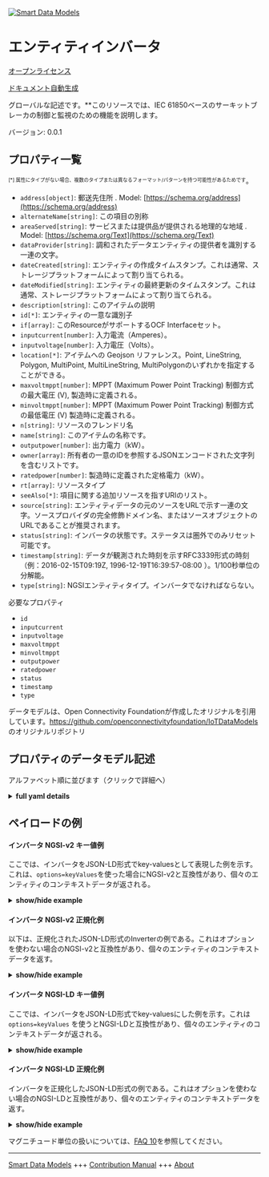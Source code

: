 <!-- 10-Header -->  
[![Smart Data Models](https://smartdatamodels.org/wp-content/uploads/2022/01/SmartDataModels_logo.png "Logo")](https://smartdatamodels.org)  
エンティティインバータ  
===========<!-- /10-Header -->  
<!-- 15-License -->  
[オープンライセンス](https://github.com/smart-data-models//dataModel.OCF/blob/master/Inverter/LICENSE.md)  
[ドキュメント自動生成](https://docs.google.com/presentation/d/e/2PACX-1vTs-Ng5dIAwkg91oTTUdt8ua7woBXhPnwavZ0FxgR8BsAI_Ek3C5q97Nd94HS8KhP-r_quD4H0fgyt3/pub?start=false&loop=false&delayms=3000#slide=id.gb715ace035_0_60)  
<!-- /15-License -->  
<!-- 20-Description -->  
グローバルな記述です。**このリソースでは、IEC 61850ベースのサーキットブレーカの制御と監視のための機能を説明します。  
バージョン: 0.0.1  
<!-- /20-Description -->  
<!-- 30-PropertiesList -->  

## プロパティ一覧  

<sup><sub>[*] 属性にタイプがない場合、複数のタイプまたは異なるフォーマット/パターンを持つ可能性があるためです</sub></sup>。  
- `address[object]`: 郵送先住所  . Model: [https://schema.org/address](https://schema.org/address)- `alternateName[string]`: この項目の別称  - `areaServed[string]`: サービスまたは提供品が提供される地理的な地域  . Model: [https://schema.org/Text](https://schema.org/Text)- `dataProvider[string]`: 調和されたデータエンティティの提供者を識別する一連の文字。  - `dateCreated[string]`: エンティティの作成タイムスタンプ。これは通常、ストレージプラットフォームによって割り当てられる。  - `dateModified[string]`: エンティティの最終更新のタイムスタンプ。これは通常、ストレージプラットフォームによって割り当てられる。  - `description[string]`: このアイテムの説明  - `id[*]`: エンティティの一意な識別子  - `if[array]`: このResourceがサポートするOCF Interfaceセット。  - `inputcurrent[number]`: 入力電流（Amperes）。  - `inputvoltage[number]`: 入力電圧（Volts）。  - `location[*]`: アイテムへの Geojson リファレンス。Point, LineString, Polygon, MultiPoint, MultiLineString, MultiPolygonのいずれかを指定することができる。  - `maxvoltmppt[number]`: MPPT (Maximum Power Point Tracking) 制御方式の最大電圧 (V), 製造時に定義される。  - `minvoltmppt[number]`: MPPT (Maximum Power Point Tracking) 制御方式の最低電圧 (V) 製造時に定義される。  - `n[string]`: リソースのフレンドリ名  - `name[string]`: このアイテムの名称です。  - `outputpower[number]`: 出力電力（kW）。  - `owner[array]`: 所有者の一意のIDを参照するJSONエンコードされた文字列を含むリストです。  - `ratedpower[number]`: 製造時に定義された定格電力（kW）。  - `rt[array]`: リソースタイプ  - `seeAlso[*]`: 項目に関する追加リソースを指すURIのリスト。  - `source[string]`: エンティティデータの元のソースをURLで示す一連の文字。ソースプロバイダの完全修飾ドメイン名、またはソースオブジェクトのURLであることが推奨されます。  - `status[string]`: インバータの状態です。ステータスは圏外でのみリセット可能です。  - `timestamp[string]`: データが観測された時刻を示すRFC3339形式の時刻（例：2016-02-15T09:19Z, 1996-12-19T16:39:57-08:00 ）。1/100秒単位の分解能。  - `type[string]`: NGSIエンティティタイプ。インバータでなければならない。  <!-- /30-PropertiesList -->  
<!-- 35-RequiredProperties -->  
必要なプロパティ  
- `id`  - `inputcurrent`  - `inputvoltage`  - `maxvoltmppt`  - `minvoltmppt`  - `outputpower`  - `ratedpower`  - `status`  - `timestamp`  - `type`  <!-- /35-RequiredProperties -->  
<!-- 40-RequiredProperties -->  
データモデルは、Open Connectivity Foundationが作成したオリジナルを引用しています。https://github.com/openconnectivityfoundation/IoTDataModels のオリジナルリポジトリ  
<!-- /40-RequiredProperties -->  
<!-- 50-DataModelHeader -->  
## プロパティのデータモデル記述  
アルファベット順に並びます（クリックで詳細へ）  
<!-- /50-DataModelHeader -->  
<!-- 60-ModelYaml -->  
<details><summary><strong>full yaml details</strong></summary>    
```yaml  
Inverter:    
  description: 'This Resource describes functions for the control and monitoring of IEC 61850 based circuit breaker.'    
  properties:    
    address:    
      description: 'The mailing address'    
      properties:    
        addressCountry:    
          description: 'Property. The country. For example, Spain. Model:''https://schema.org/addressCountry'''    
          type: string    
        addressLocality:    
          description: 'Property. The locality in which the street address is, and which is in the region. Model:''https://schema.org/addressLocality'''    
          type: string    
        addressRegion:    
          description: 'Property. The region in which the locality is, and which is in the country. Model:''https://schema.org/addressRegion'''    
          type: string    
        postOfficeBoxNumber:    
          description: 'Property. The post office box number for PO box addresses. For example, 03578. Model:''https://schema.org/postOfficeBoxNumber'''    
          type: string    
        postalCode:    
          description: 'Property. The postal code. For example, 24004. Model:''https://schema.org/https://schema.org/postalCode'''    
          type: string    
        streetAddress:    
          description: 'Property. The street address. Model:''https://schema.org/streetAddress'''    
          type: string    
      type: object    
      x-ngsi:    
        model: https://schema.org/address    
        type: Property    
    alternateName:    
      description: 'An alternative name for this item'    
      type: string    
      x-ngsi:    
        type: Property    
    areaServed:    
      description: 'The geographic area where a service or offered item is provided'    
      type: string    
      x-ngsi:    
        model: https://schema.org/Text    
        type: Property    
    dataProvider:    
      description: 'A sequence of characters identifying the provider of the harmonised data entity.'    
      type: string    
      x-ngsi:    
        type: Property    
    dateCreated:    
      description: 'Entity creation timestamp. This will usually be allocated by the storage platform.'    
      format: date-time    
      type: string    
      x-ngsi:    
        type: Property    
    dateModified:    
      description: 'Timestamp of the last modification of the entity. This will usually be allocated by the storage platform.'    
      format: date-time    
      type: string    
      x-ngsi:    
        type: Property    
    description:    
      description: 'A description of this item'    
      type: string    
      x-ngsi:    
        type: Property    
    id:    
      anyOf: &inverter_-_properties_-_owner_-_items_-_anyof    
        - description: 'Property. Identifier format of any NGSI entity'    
          maxLength: 256    
          minLength: 1    
          pattern: ^[\w\-\.\{\}\$\+\*\[\]`|~^@!,:\\]+$    
          type: string    
        - description: 'Property. Identifier format of any NGSI entity'    
          format: uri    
          type: string    
      description: 'Unique identifier of the entity'    
      x-ngsi:    
        type: Property    
    if:    
      description: 'The OCF Interface set supported by this Resource.'    
      items:    
        enum:    
          - oic.if.s    
          - oic.if.baseline    
        type: string    
      minItems: 2    
      readOnly: true    
      type: array    
      uniqueItems: true    
      x-ngsi:    
        type: Property    
    inputcurrent:    
      description: 'input current in Amperes.'    
      readOnly: true    
      type: number    
      x-ngsi:    
        type: Property    
    inputvoltage:    
      description: 'input voltage in Volts.'    
      readOnly: true    
      type: number    
      x-ngsi:    
        type: Property    
    location:    
      description: 'Geojson reference to the item. It can be Point, LineString, Polygon, MultiPoint, MultiLineString or MultiPolygon'    
      oneOf:    
        - description: 'Geoproperty. Geojson reference to the item. Point'    
          properties:    
            bbox:    
              items:    
                type: number    
              minItems: 4    
              type: array    
            coordinates:    
              items:    
                type: number    
              minItems: 2    
              type: array    
            type:    
              enum:    
                - Point    
              type: string    
          required:    
            - type    
            - coordinates    
          title: 'GeoJSON Point'    
          type: object    
        - description: 'Geoproperty. Geojson reference to the item. LineString'    
          properties:    
            bbox:    
              items:    
                type: number    
              minItems: 4    
              type: array    
            coordinates:    
              items:    
                items:    
                  type: number    
                minItems: 2    
                type: array    
              minItems: 2    
              type: array    
            type:    
              enum:    
                - LineString    
              type: string    
          required:    
            - type    
            - coordinates    
          title: 'GeoJSON LineString'    
          type: object    
        - description: 'Geoproperty. Geojson reference to the item. Polygon'    
          properties:    
            bbox:    
              items:    
                type: number    
              minItems: 4    
              type: array    
            coordinates:    
              items:    
                items:    
                  items:    
                    type: number    
                  minItems: 2    
                  type: array    
                minItems: 4    
                type: array    
              type: array    
            type:    
              enum:    
                - Polygon    
              type: string    
          required:    
            - type    
            - coordinates    
          title: 'GeoJSON Polygon'    
          type: object    
        - description: 'Geoproperty. Geojson reference to the item. MultiPoint'    
          properties:    
            bbox:    
              items:    
                type: number    
              minItems: 4    
              type: array    
            coordinates:    
              items:    
                items:    
                  type: number    
                minItems: 2    
                type: array    
              type: array    
            type:    
              enum:    
                - MultiPoint    
              type: string    
          required:    
            - type    
            - coordinates    
          title: 'GeoJSON MultiPoint'    
          type: object    
        - description: 'Geoproperty. Geojson reference to the item. MultiLineString'    
          properties:    
            bbox:    
              items:    
                type: number    
              minItems: 4    
              type: array    
            coordinates:    
              items:    
                items:    
                  items:    
                    type: number    
                  minItems: 2    
                  type: array    
                minItems: 2    
                type: array    
              type: array    
            type:    
              enum:    
                - MultiLineString    
              type: string    
          required:    
            - type    
            - coordinates    
          title: 'GeoJSON MultiLineString'    
          type: object    
        - description: 'Geoproperty. Geojson reference to the item. MultiLineString'    
          properties:    
            bbox:    
              items:    
                type: number    
              minItems: 4    
              type: array    
            coordinates:    
              items:    
                items:    
                  items:    
                    items:    
                      type: number    
                    minItems: 2    
                    type: array    
                  minItems: 4    
                  type: array    
                type: array    
              type: array    
            type:    
              enum:    
                - MultiPolygon    
              type: string    
          required:    
            - type    
            - coordinates    
          title: 'GeoJSON MultiPolygon'    
          type: object    
      x-ngsi:    
        type: Geoproperty    
    maxvoltmppt:    
      description: 'Maximum voltage for MPPT (Maximum power point tracking) control method (V), defined at manufacturing time.'    
      readOnly: true    
      type: number    
      x-ngsi:    
        type: Property    
    minvoltmppt:    
      description: 'Minimum voltage for MPPT (Maximum power point tracking) control method (V), defined at manufacturing time.'    
      readOnly: true    
      type: number    
      x-ngsi:    
        type: Property    
    n:    
      description: 'Friendly name of the Resource'    
      maxLength: 64    
      readOnly: true    
      type: string    
      x-ngsi:    
        type: Property    
    name:    
      description: 'The name of this item.'    
      type: string    
      x-ngsi:    
        type: Property    
    outputpower:    
      description: 'output power in kW.'    
      readOnly: true    
      type: number    
      x-ngsi:    
        type: Property    
    owner:    
      description: 'A List containing a JSON encoded sequence of characters referencing the unique Ids of the owner(s)'    
      items:    
        anyOf: *inverter_-_properties_-_owner_-_items_-_anyof    
        description: 'Property. Unique identifier of the entity'    
      type: array    
      x-ngsi:    
        type: Property    
    ratedpower:    
      description: 'The rated power in kW, defined at manufacturing time.'    
      readOnly: true    
      type: number    
      x-ngsi:    
        type: Property    
    rt:    
      description: 'The Resource Type'    
      items:    
        enum:    
          - oic.r.inverter    
        maxLength: 64    
        type: string    
      minItems: 1    
      readOnly: true    
      type: array    
      uniqueItems: true    
      x-ngsi:    
        type: Property    
    seeAlso:    
      description: 'list of uri pointing to additional resources about the item'    
      oneOf:    
        - items:    
            format: uri    
            type: string    
          minItems: 1    
          type: array    
        - format: uri    
          type: string    
      x-ngsi:    
        type: Property    
    source:    
      description: 'A sequence of characters giving the original source of the entity data as a URL. Recommended to be the fully qualified domain name of the source provider, or the URL to the source object.'    
      type: string    
      x-ngsi:    
        type: Property    
    status:    
      description: 'The inverter status. The status can only be reset out of bounds.'    
      enum:    
        - on    
        - off    
        - trip    
      readOnly: true    
      type: string    
      x-ngsi:    
        type: Property    
    timestamp:    
      description: 'An RFC3339 formatted time indicating when the data was observed (e.g.: 2016-02-15T09:19Z, 1996-12-19T16:39:57-08:00). Resolution in 1/100 second.'    
      format: date-time    
      readOnly: true    
      type: string    
      x-ngsi:    
        type: Property    
    type:    
      description: 'NGSI entity type. It has to be Inverter'    
      enum:    
        - Inverter    
      type: string    
      x-ngsi:    
        type: Property    
  required:    
    - status    
    - ratedpower    
    - minvoltmppt    
    - maxvoltmppt    
    - inputvoltage    
    - inputcurrent    
    - outputpower    
    - timestamp    
    - id    
    - type    
  type: object    
  x-derived-from: https://raw.githubusercontent.com/openconnectivityfoundation/IoTDataModels/master/InverterResURI.swagger.json    
  x-disclaimer: 'Redistribution and use in source and binary forms, with or without modification, are permitted  provided that the license conditions are met. Copyleft (c) 2021 Contributors to Smart Data Models Program'    
  x-license-url: https://github.com/smart-data-models/dataModel.OCF/blob/master/Inverter/LICENSE.md    
  x-model-schema: https://smart-data-models.github.io/dataModel.OCF/Inverter/schema.json    
  x-model-tags: OCF    
  x-version: 0.0.1    
```  
</details>    
<!-- /60-ModelYaml -->  
<!-- 70-MiddleNotes -->  
<!-- /70-MiddleNotes -->  
<!-- 80-Examples -->  
## ペイロードの例  
#### インバータ NGSI-v2 キー値例  
ここでは、インバータをJSON-LD形式でkey-valuesとして表現した例を示す。これは、`options=keyValues`を使った場合にNGSI-v2と互換性があり、個々のエンティティのコンテキストデータが返される。  
<details><summary><strong>show/hide example</strong></summary>    
```json  
{  
  "id": "urn:ngsi-ld:Inverter:id:QKHM:28779877",  
  "dateCreated": "2011-09-26T02:57:58Z",  
  "dateModified": "1999-06-01T10:31:41Z",  
  "source": "Both before finish whole space including hospital. Arrive anything take deep reveal more seven page.",  
  "name": "Whether life realize fire. Guy happen thought material no certainly.",  
  "alternateName": "Certain difference boy. Performance score weight performance. Republican stuff visit ten.",  
  "description": "So describe believe environmental build necessary. Treat they memory oil parent.",  
  "dataProvider": "Risk such medical. Among whom every discuss series deal.",  
  "owner": [  
    "urn:ngsi-ld:Inverter:items:KSSI:21376961",  
    "urn:ngsi-ld:Inverter:items:YQQI:56248386"  
  ],  
  "seeAlso": [  
    "urn:ngsi-ld:Inverter:items:STCD:23046259",  
    "urn:ngsi-ld:Inverter:items:UJCA:53322929"  
  ],  
  "location": {  
    "type": "Point",  
    "coordinates": [  
      -88.997438,  
      -124.268822  
    ]  
  },  
  "address": {  
    "streetAddress": "Grow after much house our.",  
    "addressLocality": "Firm yard answer consider second.",  
    "addressRegion": "Also challenge discover event picture onto. Subject machine into lawyer major hold get.",  
    "addressCountry": "House identify inside student along. See right husband weight education get positive assume. Certain environmental worry specific.",  
    "postalCode": "Pm man born hit crime space kitchen treat. Physical method southern provide.",  
    "postOfficeBoxNumber": "Century treat create pattern voice analysis level. Property newspaper rest."  
  },  
  "areaServed": "Try opportunity along some skill. Ball cover machine stage want than father. Create authority pressure.",  
  "rt": [  
    "oic.r.inverter",  
    "oic.r.inverter"  
  ],  
  "status": "on",  
  "ratedpower": {  
    "type": "Property",  
    "value": 792.6  
  },  
  "minvoltmppt": {  
    "type": "Property",  
    "value": 429.9  
  },  
  "maxvoltmppt": {  
    "type": "Property",  
    "value": 549.6  
  },  
  "inputvoltage": {  
    "type": "Property",  
    "value": 333.3  
  },  
  "inputcurrent": {  
    "type": "Property",  
    "value": 227.3  
  },  
  "outputpower": {  
    "type": "Property",  
    "value": 237.0  
  },  
  "timestamp": "1977-09-25T18:29:39Z",  
  "n": "Whatever nice teach possible well.",  
  "if": [  
    "oic.if.baseline",  
    "oic.if.s"  
  ],  
  "type": "Inverter"  
}  
```  
</details>  
#### インバータ NGSI-v2 正規化例  
以下は、正規化されたJSON-LD形式のInverterの例である。これはオプションを使わない場合のNGSI-v2と互換性があり、個々のエンティティのコンテキストデータを返す。  
<details><summary><strong>show/hide example</strong></summary>    
```json  
{  
  "id": {  
    "type": "string",  
    "value": "urn:ngsi-ld:Inverter:id:QKHM:28779877"  
  },  
  "dateCreated": {  
    "format": "date-time",  
    "type": "string",  
    "value": "2011-09-26T02:57:58Z"  
  },  
  "dateModified": {  
    "format": "date-time",  
    "type": "string",  
    "value": "1999-06-01T10:31:41Z"  
  },  
  "source": {  
    "type": "string",  
    "value": "Both before finish whole space including hospital. Arrive anything take deep reveal more seven page."  
  },  
  "name": {  
    "type": "string",  
    "value": "Whether life realize fire. Guy happen thought material no certainly."  
  },  
  "alternateName": {  
    "type": "string",  
    "value": "Certain difference boy. Performance score weight performance. Republican stuff visit ten."  
  },  
  "description": {  
    "type": "string",  
    "value": "So describe believe environmental build necessary. Treat they memory oil parent."  
  },  
  "dataProvider": {  
    "type": "string",  
    "value": "Risk such medical. Among whom every discuss series deal."  
  },  
  "owner": {  
    "type": "array",  
    "value": [  
      "urn:ngsi-ld:Inverter:items:KSSI:21376961",  
      "urn:ngsi-ld:Inverter:items:YQQI:56248386"  
    ]  
  },  
  "seeAlso": {  
    "type": "array",  
    "value": [  
      "urn:ngsi-ld:Inverter:items:STCD:23046259",  
      "urn:ngsi-ld:Inverter:items:UJCA:53322929"  
    ]  
  },  
  "location": {  
    "type": "object",  
    "value": {  
      "type": "Point",  
      "coordinates": [  
        -88.997438,  
        -124.268822  
      ]  
    }  
  },  
  "address": {  
    "type": "object",  
    "value": {  
      "streetAddress": "Grow after much house our.",  
      "addressLocality": "Firm yard answer consider second.",  
      "addressRegion": "Also challenge discover event picture onto. Subject machine into lawyer major hold get.",  
      "addressCountry": "House identify inside student along. See right husband weight education get positive assume. Certain environmental worry specific.",  
      "postalCode": "Pm man born hit crime space kitchen treat. Physical method southern provide.",  
      "postOfficeBoxNumber": "Century treat create pattern voice analysis level. Property newspaper rest."  
    }  
  },  
  "areaServed": {  
    "type": "string",  
    "value": "Try opportunity along some skill. Ball cover machine stage want than father. Create authority pressure."  
  },  
  "rt": {  
    "type": "array",  
    "value": [  
      "oic.r.inverter",  
      "oic.r.inverter"  
    ]  
  },  
  "status": {  
    "type": "string",  
    "value": "on"  
  },  
  "ratedpower": {  
    "type": "object",  
    "value": {  
      "type": "Property",  
      "value": 792.6  
    }  
  },  
  "minvoltmppt": {  
    "type": "object",  
    "value": {  
      "type": "Property",  
      "value": 429.9  
    }  
  },  
  "maxvoltmppt": {  
    "type": "object",  
    "value": {  
      "type": "Property",  
      "value": 549.6  
    }  
  },  
  "inputvoltage": {  
    "type": "object",  
    "value": {  
      "type": "Property",  
      "value": 333.3  
    }  
  },  
  "inputcurrent": {  
    "type": "object",  
    "value": {  
      "type": "Property",  
      "value": 227.3  
    }  
  },  
  "outputpower": {  
    "type": "object",  
    "value": {  
      "type": "Property",  
      "value": 237.0  
    }  
  },  
  "timestamp": {  
    "format": "date-time",  
    "type": "string",  
    "value": "1977-09-25T18:29:39Z"  
  },  
  "n": {  
    "type": "string",  
    "value": "Whatever nice teach possible well."  
  },  
  "if": {  
    "type": "array",  
    "value": [  
      "oic.if.baseline",  
      "oic.if.s"  
    ]  
  },  
  "type": {  
    "type": "string",  
    "value": "Inverter"  
  }  
}  
```  
</details>  
#### インバータ NGSI-LD キー値例  
ここでは、インバータをJSON-LD形式でkey-valuesにした例を示す。これは `options=keyValues` を使うとNGSI-LDと互換性があり、個々のエンティティのコンテキストデータが返される。  
<details><summary><strong>show/hide example</strong></summary>    
```json  
{  
    "id": "urn:ngsi-ld:Inverter:id:QKHM:28779877",  
    "dateCreated": "2011-09-26T02:57:58Z",  
    "dateModified": "1999-06-01T10:31:41Z",  
    "source": "Both before finish whole space including hospital. Arrive anything take deep reveal more seven page.",  
    "name": "Whether life realize fire. Guy happen thought material no certainly.",  
    "alternateName": "Certain difference boy. Performance score weight performance. Republican stuff visit ten.",  
    "description": "So describe believe environmental build necessary. Treat they memory oil parent.",  
    "dataProvider": "Risk such medical. Among whom every discuss series deal.",  
    "owner": [  
        "urn:ngsi-ld:Inverter:items:KSSI:21376961",  
        "urn:ngsi-ld:Inverter:items:YQQI:56248386"  
    ],  
    "seeAlso": [  
        "urn:ngsi-ld:Inverter:items:STCD:23046259",  
        "urn:ngsi-ld:Inverter:items:UJCA:53322929"  
    ],  
    "location": {  
        "type": "Point",  
        "coordinates": [  
            -88.997438,  
            -124.268822  
        ]  
    },  
    "address": {  
        "streetAddress": "Grow after much house our.",  
        "addressLocality": "Firm yard answer consider second.",  
        "addressRegion": "Also challenge discover event picture onto. Subject machine into lawyer major hold get.",  
        "addressCountry": "House identify inside student along. See right husband weight education get positive assume. Certain environmental worry specific.",  
        "postalCode": "Pm man born hit crime space kitchen treat. Physical method southern provide.",  
        "postOfficeBoxNumber": "Century treat create pattern voice analysis level. Property newspaper rest."  
    },  
    "areaServed": "Try opportunity along some skill. Ball cover machine stage want than father. Create authority pressure.",  
    "rt": [  
        "oic.r.inverter",  
        "oic.r.inverter"  
    ],  
    "status": "on",  
    "ratedpower": {  
        "type": "Property",  
        "value": 792.6  
    },  
    "minvoltmppt": {  
        "type": "Property",  
        "value": 429.9  
    },  
    "maxvoltmppt": {  
        "type": "Property",  
        "value": 549.6  
    },  
    "inputvoltage": {  
        "type": "Property",  
        "value": 333.3  
    },  
    "inputcurrent": {  
        "type": "Property",  
        "value": 227.3  
    },  
    "outputpower": {  
        "type": "Property",  
        "value": 237.0  
    },  
    "timestamp": "1977-09-25T18:29:39Z",  
    "n": "Whatever nice teach possible well.",  
    "if": [  
        "oic.if.baseline",  
        "oic.if.s"  
    ],  
    "type": "Inverter",  
    "@context": [  
        "https://smartdatamodels.org/context.jsonld",  
        "https://raw.githubusercontent.com/smart-data-models/dataModel.OCF/master/context.jsonld"  
    ]  
}  
```  
</details>  
#### インバータ NGSI-LD 正規化例  
インバータを正規化したJSON-LD形式の例である。これはオプションを使わない場合のNGSI-LDと互換性があり、個々のエンティティのコンテキストデータを返す。  
<details><summary><strong>show/hide example</strong></summary>    
```json  
{  
    "id": "urn:ngsi-ld:Inverter:id:JJXX:06248424",  
    "dateCreated": {  
        "type": "Property",  
        "value": {  
            "@type": "DateTime",  
            "@value": "1991-06-28T22:23:41Z"  
        }  
    },  
    "dateModified": {  
        "type": "Property",  
        "value": {  
            "@type": "DateTime",  
            "@value": "1995-07-25T00:46:03Z"  
        }  
    },  
    "source": {  
        "type": "Property",  
        "value": "Fear class ability close benefit. We moment score fund allow art."  
    },  
    "name": {  
        "type": "Property",  
        "value": "Never ask too future billion window. May blood class sort message nothing. Fine through accept attorney fish."  
    },  
    "alternateName": {  
        "type": "Property",  
        "value": "Bit middle research church exactly current. Like single ok cup."  
    },  
    "description": {  
        "type": "Property",  
        "value": "Population throw soldier action kitchen soon professor. Particularly which sea away financial of wife."  
    },  
    "dataProvider": {  
        "type": "Property",  
        "value": "Night public evening foot section. Clearly talk effort century. Natural attack street unit."  
    },  
    "owner": {  
        "type": "Property",  
        "value": [  
            "urn:ngsi-ld:Inverter:items:AWPK:98614702",  
            "urn:ngsi-ld:Inverter:items:FCYN:45549371"  
        ]  
    },  
    "seeAlso": {  
        "type": "Property",  
        "value": [  
            "urn:ngsi-ld:Inverter:items:NTQT:09016096"  
        ]  
    },  
    "location": {  
        "type": "Property",  
        "value": {  
            "type": "Point",  
            "coordinates": [  
                81.1846425,  
                53.749567  
            ]  
        }  
    },  
    "address": {  
        "type": "Property",  
        "value": {  
            "streetAddress": "Operation probably one sell. Table stand number heart personal able bank. Draw prove continue second fact truth number loss.",  
            "addressLocality": "Plant street could drop expect. Either late Democrat to. Strategy difference practice address. Low size campaign see political thus.",  
            "addressRegion": "Would smile next body level Mr moment. Something court attack continue. Describe under market especially research weight million measure.",  
            "addressCountry": "Agent go case may break.",  
            "postalCode": "Agree activity without project agree. Its material evidence.",  
            "postOfficeBoxNumber": "Key despite computer apply system into. Exist water key answer building against. Wind site without more health quite good church."  
        }  
    },  
    "areaServed": {  
        "type": "Property",  
        "value": "Meeting event office. Fill certain talk safe authority public."  
    },  
    "rt": {  
        "type": "Property",  
        "value": [  
            "oic.r.inverter"  
        ]  
    },  
    "status": {  
        "type": "Property",  
        "value": "trip"  
    },  
    "ratedpower": {  
        "type": "Property",  
        "value": 507.0  
    },  
    "minvoltmppt": {  
        "type": "Property",  
        "value": 937.7  
    },  
    "maxvoltmppt": {  
        "type": "Property",  
        "value": 7.0  
    },  
    "inputvoltage": {  
        "type": "Property",  
        "value": 993.2  
    },  
    "inputcurrent": {  
        "type": "Property",  
        "value": 875.3  
    },  
    "outputpower": {  
        "type": "Property",  
        "value": 799.9  
    },  
    "timestamp": {  
        "type": "Property",  
        "value": {  
            "@type": "DateTime",  
            "@value": "1972-12-17T09:04:11Z"  
        }  
    },  
    "n": {  
        "type": "Property",  
        "value": "Difficult however coach will cover final hear. Cup husband box they."  
    },  
    "if": {  
        "type": "Property",  
        "value": [  
            "oic.if.baseline",  
            "oic.if.baseline"  
        ]  
    },  
    "type": "Inverter",  
    "@context": [  
        "https://smartdatamodels.org/context.jsonld",  
        "https://raw.githubusercontent.com/smart-data-models/dataModel.OCF/master/context.jsonld"  
    ]  
}  
```  
</details><!-- /80-Examples -->  
<!-- 90-FooterNotes -->  
<!-- /90-FooterNotes -->  
<!-- 95-Units -->  
マグニチュード単位の扱いについては、[FAQ 10](https://smartdatamodels.org/index.php/faqs/)を参照してください。  
<!-- /95-Units -->  
<!-- 97-LastFooter -->  
---  
[Smart Data Models](https://smartdatamodels.org) +++ [Contribution Manual](https://bit.ly/contribution_manual) +++ [About](https://bit.ly/Introduction_SDM)<!-- /97-LastFooter -->  
